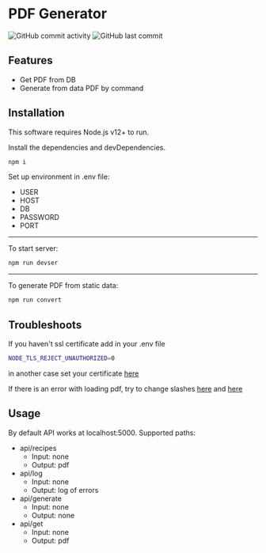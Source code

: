 # PDF Generator
![GitHub commit activity](https://img.shields.io/github/commit-activity/m/professorik/data-to-pdf-generator)
![GitHub last commit](https://img.shields.io/github/last-commit/professorik/data-to-pdf-generator)
## Features
- Get PDF from DB
- Generate from data PDF by command

## Installation
This software requires Node.js v12+ to run.

Install the dependencies and devDependencies.
```sh
npm i
```
Set up environment in .env file:
- USER
- HOST
- DB
- PASSWORD
- PORT
---
To start server:
```sh
npm run devser
```
---
To generate PDF from static data:
```sh
npm run convert
```
## Troubleshoots
If you haven't ssl certificate add in your .env file
```sh
NODE_TLS_REJECT_UNAUTHORIZED=0
```
in another case set your certificate [here][sl]

If there is an error with loading pdf, try to
change slashes [here][slash1] and [here][slash2]

## Usage
By default API works at localhost:5000.
Supported paths:
- api/recipes 
  - Input: none
  - Output: pdf
- api/log
  - Input: none
  - Output: log of errors
- api/generate
  - Input: none
  - Output: none
- api/get
  - Input: none
  - Output: pdf

[sl]: <https://github.com/professorik/data-to-pdf-generator/blob/e5b3128b0871b9e24c46fe77da8502c153194f12/src/server.ts#L19>
[slash1]: <https://github.com/professorik/data-to-pdf-generator/blob/f67933b906b99dfdfe24e55b88ef479513ac8994/src/api/controllers/PageController.ts#L18>
[slash2]: <https://github.com/professorik/data-to-pdf-generator/blob/f67933b906b99dfdfe24e55b88ef479513ac8994/src/api/controllers/PageController.ts#L26>
